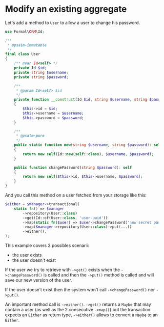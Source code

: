 # Modify an existing aggregate

Let's add a method to `User` to allow a user to change his password.

```php
use Formal\ORM\Id;

/**
 * @psalm-immutable
 */
final class User
{
    /** @var Id<self> */
    private Id $id;
    private string $username;
    private string $password;

    /**
     * @param Id<self> $id
     */
    private function __construct(Id $id, string $username, string $password)
    {
        $this->id = $id;
        $this->username = $username;
        $this->password = $password;
    }

    /**
     * @psalm-pure
     */
    public static function new(string $username, string $password): self
    {
        return new self(Id::new(self::class), $username, $password);
    }

    public function changePassword(string $password): self
    {
        return new self($this->id, $this->username, $password);
    }
}
```

And you call this method on a user fetched from your storage like this:

```php
$either = $manager->transactional(
    static fn() => $manager
        ->repository(User::class)
        ->get(Id::of(User::class, 'user-uuid'))
        ->map(static fn($user) => $user->changePassword('new secret password'))
        ->map($manager->repository(User::class)->put(...))
        ->either(),
);
```

This example covers 2 possibles scenarii:

- the user exists
- the user doesn't exist

If the user we try to retrieve with `->get()` exists when the `->changePassword()` is called and then the `->put()` method is called and will save our new version of the user.

If the user doesn't exist then the system won't call `->changePassword()` nor `->put()`.

An important method call is `->either()`. `->get()` returns a `Maybe` that may contain a user (as well as the 2 consecutive `->map()`) but the transaction expects an `Either` as return type, `->either()` allows to convert a `Maybe` to an `Either`.
